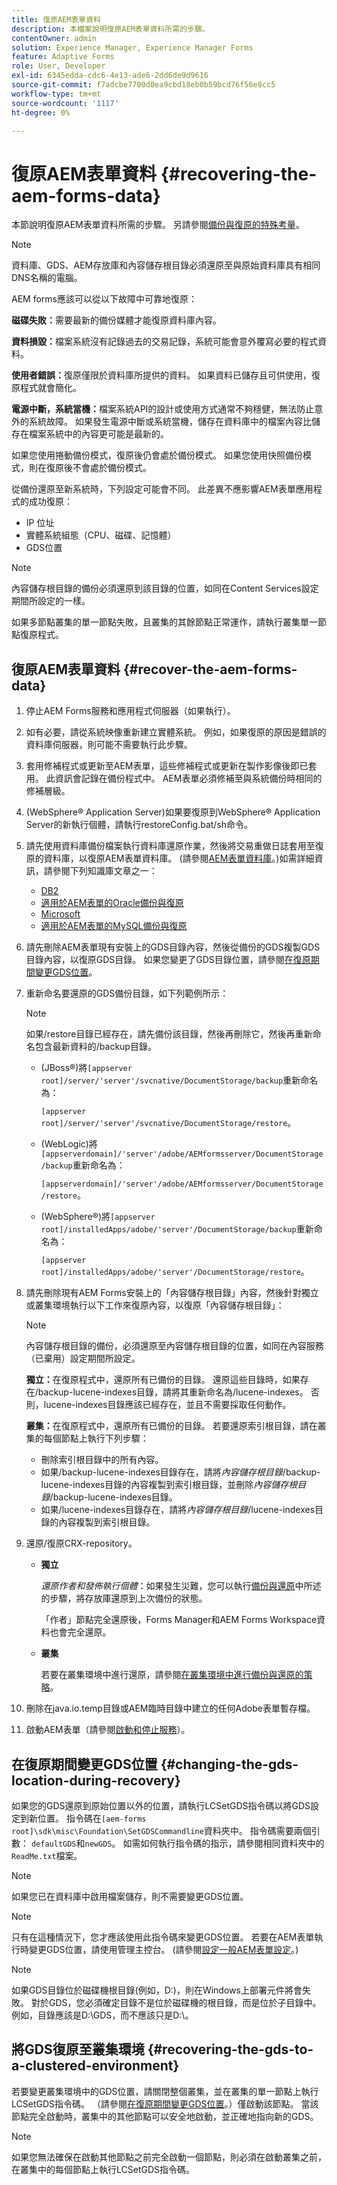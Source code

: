 ```yaml
---
title: 復原AEM表單資料
description: 本檔案說明復原AEM表單資料所需的步驟。
contentOwner: admin
solution: Experience Manager, Experience Manager Forms
feature: Adaptive Forms
role: User, Developer
exl-id: 6345edda-cdc6-4e13-ade6-2dd6de9d9616
source-git-commit: f7adcbe7700d0ea9cbd18eb0b59bcd76f56e8cc5
workflow-type: tm+mt
source-wordcount: '1117'
ht-degree: 0%

---
```


# 復原AEM表單資料 {#recovering-the-aem-forms-data}

本節說明復原AEM表單資料所需的步驟。 另請參閱[備份與復原的特殊考量](/help/forms/using/admin-help/backup-recovery-strategy-aem-forms.md#special-considerations-for-backup-and-recovery)。

>[!NOTE]
>
>資料庫、GDS、AEM存放庫和內容儲存根目錄必須還原至與原始資料庫具有相同DNS名稱的電腦。

AEM forms應該可以從以下故障中可靠地復原：

**磁碟失敗：**&#x200B;需要最新的備份媒體才能復原資料庫內容。

**資料損毀：**&#x200B;檔案系統沒有記錄過去的交易記錄，系統可能會意外覆寫必要的程式資料。

**使用者錯誤：**&#x200B;復原僅限於資料庫所提供的資料。 如果資料已儲存且可供使用，復原程式就會簡化。

**電源中斷，系統當機：**&#x200B;檔案系統API的設計或使用方式通常不夠穩健，無法防止意外的系統故障。 如果發生電源中斷或系統當機，儲存在資料庫中的檔案內容比儲存在檔案系統中的內容更可能是最新的。

如果您使用捲動備份模式，復原後仍會處於備份模式。 如果您使用快照備份模式，則在復原後不會處於備份模式。

從備份還原至新系統時，下列設定可能會不同。 此差異不應影響AEM表單應用程式的成功復原：

* IP 位址
* 實體系統組態（CPU、磁碟、記憶體）
* GDS位置

>[!NOTE]
>
>內容儲存根目錄的備份必須還原到該目錄的位置，如同在Content Services設定期間所設定的一樣。

如果多節點叢集的單一節點失敗，且叢集的其餘節點正常運作，請執行叢集單一節點復原程式。

## 復原AEM表單資料 {#recover-the-aem-forms-data}

1. 停止AEM Forms服務和應用程式伺服器（如果執行）。
1. 如有必要，請從系統映像重新建立實體系統。 例如，如果復原的原因是錯誤的資料庫伺服器，則可能不需要執行此步驟。
1. 套用修補程式或更新至AEM表單，這些修補程式或更新在製作影像後即已套用。 此資訊會記錄在備份程式中。 AEM表單必須修補至與系統備份時相同的修補層級。
1. (WebSphere® Application Server)如果要復原到WebSphere® Application Server的新執行個體，請執行restoreConfig.bat/sh命令。
1. 請先使用資料庫備份檔案執行資料庫還原作業，然後將交易重做日誌套用至復原的資料庫，以復原AEM表單資料庫。 (請參閱[AEM表單資料庫](/help/forms/using/admin-help/files-back-recover.md#aem-forms-database)。)如需詳細資訊，請參閱下列知識庫文章之一：

   * [DB2](/help/forms/using/admin-help/files-back-recover.md#db2)
   * [適用於AEM表單的Oracle備份與復原](/help/forms/using/admin-help/files-back-recover.md#oracle)
   * [Microsoft](/help/forms/using/admin-help/files-back-recover.md#sql-server)
   * [適用於AEM表單的MySQL備份與復原](/help/forms/using/admin-help/files-back-recover.md#mysql)

1. 請先刪除AEM表單現有安裝上的GDS目錄內容，然後從備份的GDS複製GDS目錄內容，以復原GDS目錄。 如果您變更了GDS目錄位置，請參閱[在復原期間變更GDS位置](recovering-aem-forms-data.md#changing-the-gds-location-during-recovery)。
1. 重新命名要還原的GDS備份目錄，如下列範例所示：

   >[!NOTE]
   >
   >如果/restore目錄已經存在，請先備份該目錄，然後再刪除它，然後再重新命名包含最新資料的/backup目錄。

   * (JBoss®)將`[appserver root]/server/'server'/svcnative/DocumentStorage/backup`重新命名為：

     `[appserver root]/server/'server'/svcnative/DocumentStorage/restore`。

   * (WebLogic)將`[appserverdomain]/'server'/adobe/AEMformsserver/DocumentStorage/backup`重新命名為：

     `[appserverdomain]/'server'/adobe/AEMformsserver/DocumentStorage/restore`。

   * (WebSphere®)將`[appserver root]/installedApps/adobe/'server'/DocumentStorage/backup`重新命名為：

     `[appserver root]/installedApps/adobe/'server'/DocumentStorage/restore`。

1. 請先刪除現有AEM Forms安裝上的「內容儲存根目錄」內容，然後針對獨立或叢集環境執行以下工作來復原內容，以復原「內容儲存根目錄」：

   >[!NOTE]
   >
   >內容儲存根目錄的備份，必須還原至內容儲存根目錄的位置，如同在內容服務（已棄用）設定期間所設定。

   **獨立：**&#x200B;在復原程式中，還原所有已備份的目錄。 還原這些目錄時，如果存在/backup-lucene-indexes目錄，請將其重新命名為/lucene-indexes。 否則，lucene-indexes目錄應該已經存在，並且不需要採取任何動作。

   **叢集：**&#x200B;在復原程式中，還原所有已備份的目錄。 若要還原索引根目錄，請在叢集的每個節點上執行下列步驟：

   * 刪除索引根目錄中的所有內容。
   * 如果/backup-lucene-indexes目錄存在，請將&#x200B;*內容儲存根目錄*/backup-lucene-indexes目錄的內容複製到索引根目錄，並刪除&#x200B;*內容儲存根目錄*/backup-lucene-indexes目錄。
   * 如果/lucene-indexes目錄存在，請將&#x200B;*內容儲存根目錄*/lucene-indexes目錄的內容複製到索引根目錄。

1. 還原/復原CRX-repository。

   * **獨立**

     *還原作者和發佈執行個體*：如果發生災難，您可以執行[備份與還原](/help/sites-administering/backup-and-restore.md)中所述的步驟，將存放庫還原到上次備份的狀態。

     「作者」節點完全還原後，Forms Manager和AEM Forms Workspace資料也會完全還原。

   * **叢集**

     若要在叢集環境中進行還原，請參閱[在叢集環境中進行備份與還原的策略](/help/forms/using/admin-help/strategy-backup-restore-clustered-environment.md#strategy-for-backup-and-restore-in-a-clustered-environment)。

1. 刪除在java.io.temp目錄或AEM臨時目錄中建立的任何Adobe表單暫存檔。
1. 啟動AEM表單（請參閱[啟動和停止服務](/help/forms/using/admin-help/starting-stopping-services.md#starting-and-stopping-services)）<!-- BROKEN LINK and the application server(s) (see [Maintaining the Application Server](/help/forms/using/admin-help/topics/maintaining-the-application-server.md))-->。

## 在復原期間變更GDS位置 {#changing-the-gds-location-during-recovery}

如果您的GDS還原到原始位置以外的位置，請執行LCSetGDS指令碼以將GDS設定到新位置。 指令碼在`[aem-forms root]\sdk\misc\Foundation\SetGDSCommandline`資料夾中。 指令碼需要兩個引數： `defaultGDS`和`newGDS`。 如需如何執行指令碼的指示，請參閱相同資料夾中的`ReadMe.txt`檔案。

>[!NOTE]
>
>如果您已在資料庫中啟用檔案儲存，則不需要變更GDS位置。

>[!NOTE]
>
>只有在這種情況下，您才應該使用此指令碼來變更GDS位置。 若要在AEM表單執行時變更GDS位置，請使用管理主控台。 (請參閱[設定一般AEM表單設定](/help/forms/using/admin-help/configure-general-aem-forms-settings.md#configure-general-aem-forms-settings)。)

>[!NOTE]
>
>如果GDS目錄位於磁碟機根目錄(例如，D:\)，則在Windows上部署元件將會失敗。 對於GDS，您必須確定目錄不是位於磁碟機的根目錄，而是位於子目錄中。 例如，目錄應該是D:\GDS，而不應該只是D:\。

## 將GDS復原至叢集環境 {#recovering-the-gds-to-a-clustered-environment}

若要變更叢集環境中的GDS位置，請關閉整個叢集，並在叢集的單一節點上執行LCSetGDS指令碼。 （請參閱[在復原期間變更GDS位置](recovering-aem-forms-data.md#changing-the-gds-location-during-recovery)。）僅啟動該節點。 當該節點完全啟動時，叢集中的其他節點可以安全地啟動，並正確地指向新的GDS。

>[!NOTE]
>
>如果您無法確保在啟動其他節點之前完全啟動一個節點，則必須在啟動叢集之前，在叢集中的每個節點上執行LCSetGDS指令碼。
